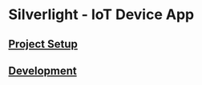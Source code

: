 # Silverlight - IoT Device App

## [Project Setup](./docs/README-ProjectSetup.md)
## [Development](./docs/README-Development.md)

<br>
